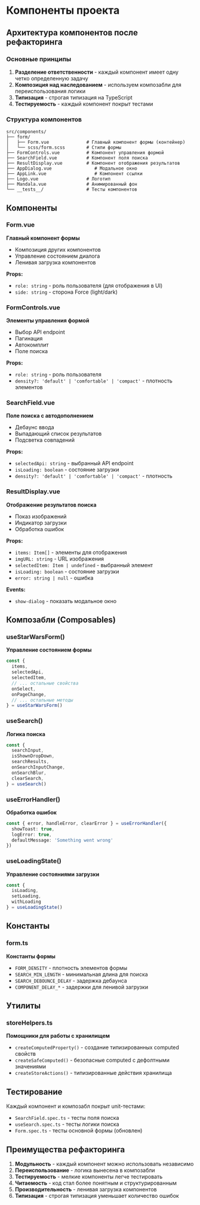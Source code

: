 # Компоненты проекта

## Архитектура компонентов после рефакторинга

### Основные принципы

1. **Разделение ответственности** - каждый компонент имеет одну четко определенную задачу
2. **Композиция над наследованием** - используем композабли для переиспользования логики
3. **Типизация** - строгая типизация на TypeScript
4. **Тестируемость** - каждый компонент покрыт тестами

### Структура компонентов

```
src/components/
├── form/
│   ├── Form.vue              # Главный компонент формы (контейнер)
│   └── scss/form.scss        # Стили формы
├── FormControls.vue          # Компонент управления формой
├── SearchField.vue           # Компонент поля поиска
├── ResultDisplay.vue         # Компонент отображения результатов
├── AppDialog.vue                # Модальное окно
├── AppLink.vue                  # Компонент ссылки
├── Logo.vue                  # Логотип
├── Mandala.vue               # Анимированный фон
└── __tests__/                # Тесты компонентов
```

## Компоненты

### Form.vue

**Главный компонент формы**

- Композиция других компонентов
- Управление состоянием диалога
- Ленивая загрузка компонентов

**Props:**

- `role: string` - роль пользователя (для отображения в UI)
- `side: string` - сторона Force (light/dark)

### FormControls.vue

**Элементы управления формой**

- Выбор API endpoint
- Пагинация
- Автокомплит
- Поле поиска

**Props:**

- `role: string` - роль пользователя
- `density?: 'default' | 'comfortable' | 'compact'` - плотность элементов

### SearchField.vue

**Поле поиска с автодополнением**

- Дебаунс ввода
- Выпадающий список результатов
- Подсветка совпадений

**Props:**

- `selectedApi: string` - выбранный API endpoint
- `isLoading: boolean` - состояние загрузки
- `density?: 'default' | 'comfortable' | 'compact'` - плотность

### ResultDisplay.vue

**Отображение результатов поиска**

- Показ изображений
- Индикатор загрузки
- Обработка ошибок

**Props:**

- `items: Item[]` - элементы для отображения
- `imgURL: string` - URL изображения
- `selectedItem: Item | undefined` - выбранный элемент
- `isLoading: boolean` - состояние загрузки
- `error: string | null` - ошибка

**Events:**

- `show-dialog` - показать модальное окно

## Композабли (Composables)

### useStarWarsForm()

**Управление состоянием формы**

```typescript
const {
  items,
  selectedApi,
  selectedItem,
  // ... остальные свойства
  onSelect,
  onPageChange,
  // ... остальные методы
} = useStarWarsForm()
```

### useSearch()

**Логика поиска**

```typescript
const {
  searchInput,
  isShownDropDown,
  searchResults,
  onSearchInputChange,
  onSearchBlur,
  clearSearch,
} = useSearch()
```

### useErrorHandler()

**Обработка ошибок**

```typescript
const { error, handleError, clearError } = useErrorHandler({
  showToast: true,
  logError: true,
  defaultMessage: 'Something went wrong'
})
```

### useLoadingState()

**Управление состояниями загрузки**

```typescript
const {
  isLoading,
  setLoading,
  withLoading
} = useLoadingState()
```

## Константы

### form.ts

**Константы формы**

- `FORM_DENSITY` - плотность элементов формы
- `SEARCH_MIN_LENGTH` - минимальная длина для поиска
- `SEARCH_DEBOUNCE_DELAY` - задержка дебаунса
- `COMPONENT_DELAY_*` - задержки для ленивой загрузки

## Утилиты

### storeHelpers.ts

**Помощники для работы с хранилищем**

- `createComputedProperty()` - создание типизированных computed свойств
- `createSafeComputed()` - безопасные computed с дефолтными значениями
- `createStoreActions()` - типизированные действия хранилища

## Тестирование

Каждый компонент и композабл покрыт unit-тестами:

- `SearchField.spec.ts` - тесты поля поиска
- `useSearch.spec.ts` - тесты логики поиска
- `Form.spec.ts` - тесты основной формы (обновлен)

## Преимущества рефакторинга

1. **Модульность** - каждый компонент можно использовать независимо
2. **Переиспользование** - логика вынесена в композабли
3. **Тестируемость** - мелкие компоненты легче тестировать
4. **Читаемость** - код стал более понятным и структурированным
5. **Производительность** - ленивая загрузка компонентов
6. **Типизация** - строгая типизация уменьшает количество ошибок
